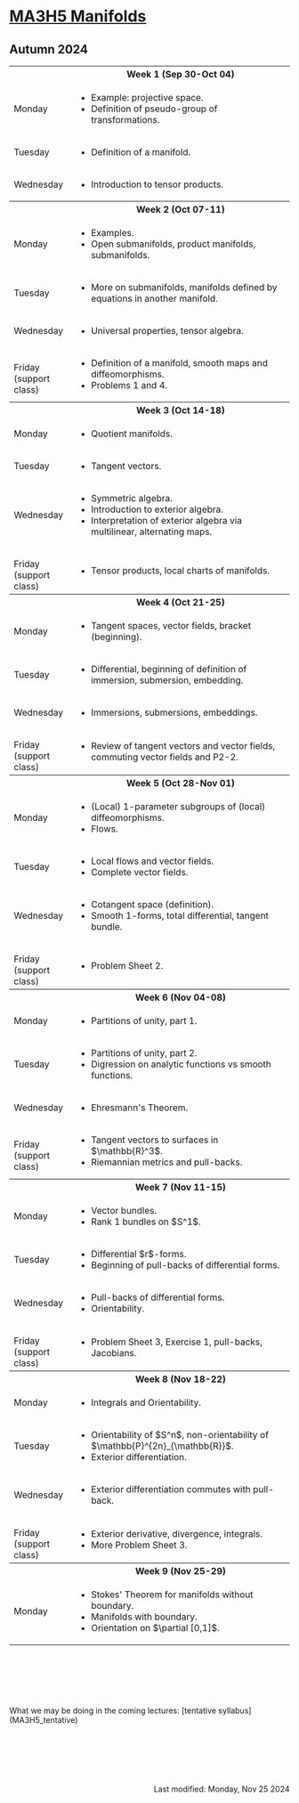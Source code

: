 <script type="text/javascript" id="MathJax-script" async
  src="https://cdn.jsdelivr.net/npm/mathjax@3/es5/tex-mml-chtml.js">
</script>
<script>
  MathJax = {
    tex: {
      inlineMath: [['$', '$']]
    }
  };
</script>

<!-- https://www.geeksforgeeks.org/how-to-reload-page-only-once-in-javascript/ -->
<script type='text/javascript'>
  (() => {
      if (window.localStorage) {
          if (!localStorage.getItem('reload')) {
              localStorage['reload'] = true;
              window.location.reload();
          } else {
              localStorage.removeItem('reload');
          }
      }
  })();
</script>
# [MA3H5 Manifolds](https://moodle.warwick.ac.uk/course/view.php?id=67177)
## Autumn 2024

<table>
  <tbody>
<!--  ##################  Week 1  ################## -->
    <tr><th></th><th style="text-align: center">Week 1 (Sep 30-Oct 04)</th></tr>
    <tr><td>Monday</td>
      <td>
        <ul>
          <li>Example: projective space.</li>
          <li>Definition of pseudo-group of transformations.</li>
        </ul>
      </td>
    </tr>
    <tr><td>Tuesday</td>
      <td>
        <ul>
          <li>Definition of a manifold.</li>
        </ul>
      </td>
    </tr>
    <tr><td>Wednesday</td>
      <td>
        <ul>
          <li>Introduction to tensor products.</li>
        </ul>
      </td>
    </tr>
<!--  ##################  Week 2  ################## -->
    <tr><th></th><th style="text-align: center">Week 2 (Oct 07-11)</th></tr>
    <tr><td>Monday</td>
      <td>
        <ul>
          <li>Examples.</li>
          <li>Open submanifolds, product manifolds, submanifolds.</li>
        </ul>
      </td>
    </tr>
    <tr><td>Tuesday</td>
      <td>
        <ul>
          <li>More on submanifolds, manifolds defined by equations in another manifold.</li>
        </ul>
      </td>
    </tr>
    <tr><td>Wednesday</td>
      <td>
        <ul>
          <li>Universal properties, tensor algebra.</li>
        </ul>
      </td>
    </tr>
    <tr><td><p style="margin-bottom:0;">Friday</p><p style="margin : 0; padding-top:0;">(support class)</p></td>
      <td>
        <ul>
          <li>Definition of a manifold, smooth maps and diffeomorphisms.</li>
          <li>Problems 1 and 4.</li>
        </ul>
      </td>
    </tr>
<!--  ##################  Week 3  ################## -->
    <tr><th></th><th style="text-align: center">Week 3 (Oct 14-18)</th></tr>
    <tr><td>Monday</td>
      <td>
        <ul>
          <li>Quotient manifolds.</li>
        </ul>
      </td>
    </tr>
    <tr><td>Tuesday</td>
      <td>
        <ul>
          <li>Tangent vectors.</li>
        </ul>
      </td>
    </tr>
    <tr><td>Wednesday</td>
      <td>
        <ul>
          <li>Symmetric algebra.</li>
          <li>Introduction to exterior algebra.</li>
          <li>Interpretation of exterior algebra via multilinear, alternating maps.</li>
        </ul>
      </td>
    </tr>
    <tr><td><p style="margin-bottom:0;">Friday</p><p style="margin : 0; padding-top:0;">(support class)</p></td>
      <td>
        <ul>
          <li>Tensor products, local charts of manifolds.</li>
        </ul>
      </td>
    </tr>
<!--  ##################  Week 4  ################## -->
    <tr><th></th><th style="text-align: center">Week 4 (Oct 21-25)</th></tr>
    <tr><td>Monday</td>
      <td>
        <ul>
          <li>Tangent spaces, vector fields, bracket (beginning).</li>
        </ul>
      </td>
    </tr>
    <tr><td>Tuesday</td>
      <td>
        <ul>
          <li>Differential, beginning of definition of immersion, submersion, embedding.</li>
        </ul>
      </td>
    </tr>
    <tr><td>Wednesday</td>
      <td>
        <ul>
          <li>Immersions, submersions, embeddings.</li>
        </ul>
      </td>
    </tr>
    <tr><td><p style="margin-bottom:0;">Friday</p><p style="margin : 0; padding-top:0;">(support class)</p></td>
      <td>
        <ul>
          <li>Review of tangent vectors and vector fields, commuting vector fields and P2-2.</li>
        </ul>
      </td>
    </tr>
<!--  ##################  Week 5  ################## -->
    <tr><th></th><th style="text-align: center">Week 5 (Oct 28-Nov 01)</th></tr>
    <tr><td>Monday</td>
      <td>
        <ul>
          <li>(Local) 1-parameter subgroups of (local) diffeomorphisms.</li>
          <li>Flows.</li>
        </ul>
      </td>
    </tr>
    <tr><td>Tuesday</td>
      <td>
        <ul>
          <li>Local flows and vector fields.</li>
          <li>Complete vector fields.</li>
        </ul>
      </td>
    </tr>
    <tr><td>Wednesday</td>
      <td>
        <ul>
          <li>Cotangent space (definition).</li>
          <li>Smooth 1-forms, total differential, tangent bundle.</li>
        </ul>
      </td>
    </tr>
    <tr><td><p style="margin-bottom:0;">Friday</p><p style="margin : 0; padding-top:0;">(support class)</p></td>
      <td>
        <ul>
          <li>Problem Sheet 2.</li>
        </ul>
      </td>
    </tr>
<!--  ##################  Week 6  ################## -->
    <tr><th></th><th style="text-align: center">Week 6 (Nov 04-08)</th></tr>
    <tr><td>Monday</td>
      <td>
        <ul>
          <li>Partitions of unity, part 1.</li>
        </ul>
      </td>
    </tr>
    <tr><td>Tuesday</td>
      <td>
        <ul>
          <li>Partitions of unity, part 2.</li>
          <li>Digression on analytic functions vs smooth functions.</li>
        </ul>
      </td>
    </tr>
    <tr><td>Wednesday</td>
      <td>
        <ul>
          <li>Ehresmann's Theorem. <!--</li>
          <li>Go over definition of tensor, exterior and symmetric algebra.</li>
          <li>Informal motivation for $k$-forms.</li>
          <li>Informal motivation for vector bundles.</li>
          <li>Go over some parts of an exam question.</li>
          <li>Complements and Q&A during breather week.</li>
          <li>--></li>
        </ul>
      </td>
    </tr>
    <tr><td><p style="margin-bottom:0;">Friday</p><p style="margin : 0; padding-top:0;">(support class)</p></td>
      <td>
        <ul>
          <li>Tangent vectors to surfaces in $\mathbb{R}^3$. <!-- Partitions of unity, PS2 P4. Tensor products and multilinear maps. --></li>
          <li>Riemannian metrics and pull-backs.</li>
        </ul>
      </td>
    </tr>
<!--  ##################  Week 7  ################## -->
    <tr><th></th><th style="text-align: center">Week 7 (Nov 11-15)</th></tr>
    <tr><td>Monday</td>
      <td>
        <ul>
          <li>Vector bundles.</li>
          <li>Rank 1 bundles on $S^1$. <!-- Digression on tangent bundle to $S^2$.--></li>
        </ul>
      </td>
    </tr>
    <tr><td>Tuesday</td>
      <td>
        <ul>
          <li>Differential $r$-forms. <!-- Cocycles. --></li>
          <li>Beginning of pull-backs of differential forms.</li>
        </ul>
      </td>
    </tr>
    <tr><td>Wednesday</td>
      <td>
        <ul>
          <li>Pull-backs of differential forms.</li>
          <li>Orientability.</li>
        </ul>
      </td>
    </tr>
    <tr><td><p style="margin-bottom:0;">Friday</p><p style="margin : 0; padding-top:0;">(support class)</p></td>
      <td>
        <ul>
          <li>Problem Sheet 3, Exercise 1, pull-backs, Jacobians. <!-- "Baby Pre-image theorem".</li>
          <li>Tensor products and exterior squares. --></li>
        </ul>
      </td>
    </tr>
<!--  ##################  Week 8  ################## -->
    <tr><th></th><th style="text-align: center">Week 8 (Nov 18-22)</th></tr>
    <tr><td>Monday</td>
      <td>
        <ul>
          <li>Integrals and Orientability.</li>
        </ul>
      </td>
    </tr>
    <tr><td>Tuesday</td>
      <td>
        <ul>
          <li>Orientability of $S^n$, non-orientability of $\mathbb{P}^{2n}_{\mathbb{R}}$.</li>
          <li>Exterior differentiation.</li>
        </ul>
      </td>
    </tr>
    <tr><td>Wednesday</td>
      <td>
        <ul>
          <li>Exterior differentiation commutes with pull-back.</li>
        </ul>
      </td>
    </tr>
    <tr><td><p style="margin-bottom:0;">Friday</p><p style="margin : 0; padding-top:0;">(support class)</p></td>
      <td>
        <ul>
          <li>Exterior derivative, divergence, integrals. <!--  and $d \circ d = 0$. Differential 2-forms and higher order forms. --></li>
          <li>More Problem Sheet 3.</li>
        </ul>
      </td>
    </tr>
<!--  ##################  Week 9  ################## -->
    <tr><th></th><th style="text-align: center">Week 9 (Nov 25-29)</th></tr>
    <tr><td>Monday</td>
      <td>
        <ul>
          <li>Stokes' Theorem for manifolds without boundary.</li>
          <li>Manifolds with boundary.</li>
          <li>Orientation on $\partial [0,1]$.</li>
        </ul>
      </td>
    </tr>
  </tbody>
</table>
<p>&nbsp;</p><p>&nbsp;</p><p>&nbsp;</p>
What we may be doing in the coming lectures: [tentative syllabus](MA3H5_tentative)
<p>&nbsp;</p><p>&nbsp;</p><p>&nbsp;</p>
<div style="text-align: right">Last modified: Monday, Nov 25 2024</div>
